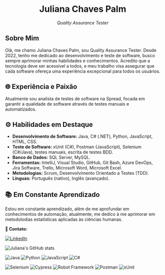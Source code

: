 <!--
**julianachavespalm/julianachavespalm** is a ✨ _special_ ✨ repository because its `README.md` (this file) appears on your GitHub profile.

Here are some ideas to get you started:

- 🔭 I’m currently working on ...
- 🌱 I’m currently learning ...
- 👯 I’m looking to collaborate on ...
- 🤔 I’m looking for help with ...
- 💬 Ask me about ...
- 📫 How to reach me: ...
- 😄 Pronouns: ...
- ⚡ Fun fact: ...
-->
<h1 align="center">Juliana Chaves Palm</h1>

<p align="center"><em>Quality Assurance Tester</em></p>

<h2>Sobre Mim</h2>
<p>Olá, me chamo Juliana Chaves Palm, sou Quality Assurance Tester. Desde 2022, tenho me dedicado ao desenvolvimento e teste de software, busco sempre aprimorar minhas habilidades e conhecimentos. Acredito que a tecnologia deve ser acessível a todos, e meu trabalho visa assegurar que cada software ofereça uma experiência excepcional para todos os usuários.</p>

<h2>🌐 Experiência e Paixão</h2>
  Atualmente sou analista de testes de software na Spread, focada em garantir a qualidade de software através de testes manuais e automatizados.

<h2>⚙️ Habilidades em Destaque</h2>
  <ul>
    <li><b>Desenvolvimento de Software:</b> Java, C# (.NET), Python, JavaScript, HTML, CSS.</li>
    <li><b>Teste de Software:</b> xUnit (C#), Postman (JavaScript), Selenium (C#/Java), testes manuais, escrita de testes BDD.</li>
    <li><b>Banco de Dados:</b> SQL Server, MySQL.</li>
    <li><b>Ferramentas:</b> IntelliJ, Visual Studio, GitHub, Git Bash, Azure DevOps, Jira Software, Trello, Microsoft Word, Microsoft Excel.</li>
    <li><b>Metodologias:</b> Scrum, Desenvolvimento Orientado a Testes (TDD).</li>
    <li><b>Línguas:</b> Português (nativo), Inglês (avançado).</li>
  </ul>

<h2>📚 Em Constante Aprendizado</h2>
<p>Estou em constante aprendizado, além de me aprofundar em conhecimentos de automação, atualmente, me dedico à me aprimorar em metodolodias estatísticas aplicadas às ciências humanas.
<p><b>📧 Contato:</b></p>

[![LinkedIn](https://img.shields.io/badge/LinkedIn-0077B5?style=flat&logo=linkedin&logoColor=white)](https://www.linkedin.com/in/julianachavespalm)

![Juliana's GitHub stats](https://github-readme-stats.vercel.app/api?username=julianachavespalm&show_icons=true&hide_title=true)

![Java](https://img.shields.io/badge/Java-007396?style=flat&logo=java&logoColor=white)
![Python](https://img.shields.io/badge/-Python-3776AB?style=flat&logo=python&logoColor=white)
![JavaScript](https://img.shields.io/badge/-JavaScript-F7DF1E?style=flat&logo=javascript&logoColor=black)
![C#](https://img.shields.io/badge/C%23-239120?style=flat&logo=c-sharp&logoColor=white)

![Selenium](https://img.shields.io/badge/-Selenium-43B02A?style=flat&logo=selenium&logoColor=white)
![Cypress](https://img.shields.io/badge/Cypress-17202C?style=flat&logo=cypress&logoColor=white)
![Robot Framework](https://img.shields.io/badge/Robot_Framework-00A3E0?style=flat&logo=robot-framework&logoColor=white)
![Postman](https://img.shields.io/badge/Postman-FF6C37?style=flat&logo=postman&logoColor=white)
![xUnit](https://img.shields.io/badge/xUnit-000000?style=flat&logo=xunit&logoColor=white)


